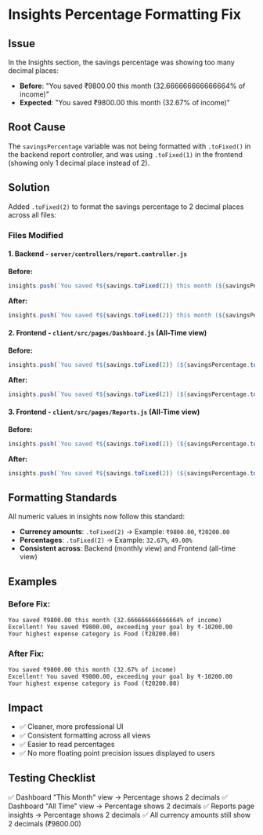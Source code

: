 # Insights Percentage Formatting Fix

## Issue
In the Insights section, the savings percentage was showing too many decimal places:
- **Before**: "You saved ₹9800.00 this month (32.666666666666664% of income)"
- **Expected**: "You saved ₹9800.00 this month (32.67% of income)"

## Root Cause
The `savingsPercentage` variable was not being formatted with `.toFixed()` in the backend report controller, and was using `.toFixed(1)` in the frontend (showing only 1 decimal place instead of 2).

## Solution
Added `.toFixed(2)` to format the savings percentage to 2 decimal places across all files:

### Files Modified

#### 1. Backend - `server/controllers/report.controller.js`
**Before:**
```javascript
insights.push(`You saved ₹${savings.toFixed(2)} this month (${savingsPercentage}% of income)`);
```

**After:**
```javascript
insights.push(`You saved ₹${savings.toFixed(2)} this month (${savingsPercentage.toFixed(2)}% of income)`);
```

#### 2. Frontend - `client/src/pages/Dashboard.js` (All-Time view)
**Before:**
```javascript
insights.push(`You saved ₹${savings.toFixed(2)} (${savingsPercentage.toFixed(1)}% of income)`);
```

**After:**
```javascript
insights.push(`You saved ₹${savings.toFixed(2)} (${savingsPercentage.toFixed(2)}% of income)`);
```

#### 3. Frontend - `client/src/pages/Reports.js` (All-Time view)
**Before:**
```javascript
insights.push(`You saved ₹${savings.toFixed(2)} (${savingsPercentage.toFixed(1)}% of income)`);
```

**After:**
```javascript
insights.push(`You saved ₹${savings.toFixed(2)} (${savingsPercentage.toFixed(2)}% of income)`);
```

## Formatting Standards
All numeric values in insights now follow this standard:
- **Currency amounts**: `.toFixed(2)` → Example: `₹9800.00`, `₹20200.00`
- **Percentages**: `.toFixed(2)` → Example: `32.67%`, `49.00%`
- **Consistent across**: Backend (monthly view) and Frontend (all-time view)

## Examples

### Before Fix:
```
You saved ₹9800.00 this month (32.666666666666664% of income)
Excellent! You saved ₹9800.00, exceeding your goal by ₹-10200.00
Your highest expense category is Food (₹20200.00)
```

### After Fix:
```
You saved ₹9800.00 this month (32.67% of income)
Excellent! You saved ₹9800.00, exceeding your goal by ₹-10200.00
Your highest expense category is Food (₹20200.00)
```

## Impact
- ✅ Cleaner, more professional UI
- ✅ Consistent formatting across all views
- ✅ Easier to read percentages
- ✅ No more floating point precision issues displayed to users

## Testing Checklist
✅ Dashboard "This Month" view → Percentage shows 2 decimals
✅ Dashboard "All Time" view → Percentage shows 2 decimals
✅ Reports page insights → Percentage shows 2 decimals
✅ All currency amounts still show 2 decimals (₹9800.00)

